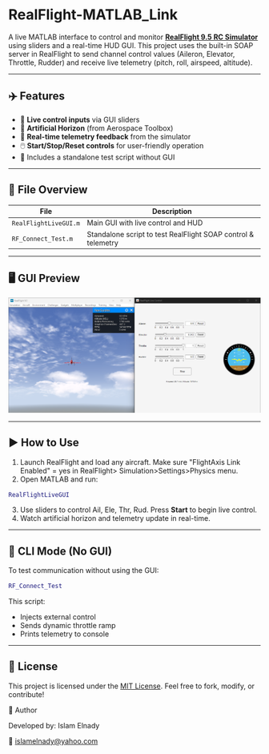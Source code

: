 # RealFlight-MATLAB\_Link

A live MATLAB interface to control and monitor [**RealFlight 9.5 RC Simulator**](https://www.realflight.com/) using sliders and a real-time HUD GUI. This project uses the built-in SOAP server in RealFlight to send channel control values (Aileron, Elevator, Throttle, Rudder) and receive live telemetry (pitch, roll, airspeed, altitude).

---

## ✈️ Features

* 🔧 **Live control inputs** via GUI sliders
* 🧭 **Artificial Horizon** (from Aerospace Toolbox)
* 📡 **Real-time telemetry feedback** from the simulator
* 🖱️ **Start/Stop/Reset controls** for user-friendly operation
* 🧪 Includes a standalone test script without GUI

---

## 📂 File Overview

| File                     | Description                                                   |
| ------------------------ | ------------------------------------------------------------- |
| `RealFlightLiveGUI.m`    | Main GUI with live control and HUD                            |
| `RF_Connect_Test.m`      | Standalone script to test RealFlight SOAP control & telemetry |
---

## 🖥️ GUI Preview

![GUI Screenshot](assets/GUI-preview.png)

---

## ▶️ How to Use

1. Launch RealFlight and load any aircraft. Make sure "FlightAxis Link Enabled" = yes in RealFlight> Simulation>Settings>Physics menu.
2. Open MATLAB and run:

```matlab
RealFlightLiveGUI
```

3. Use sliders to control Ail, Ele, Thr, Rud. Press **Start** to begin live control.
4. Watch artificial horizon and telemetry update in real-time.

---

## 🧪 CLI Mode (No GUI)

To test communication without using the GUI:

```matlab
RF_Connect_Test
```

This script:

* Injects external control
* Sends dynamic throttle ramp
* Prints telemetry to console

---

## 📄 License

This project is licensed under the [MIT License](LICENSE). Feel free to fork, modify, or contribute!

👤 Author

Developed by: Islam Elnady

📧 islamelnady@yahoo.com
